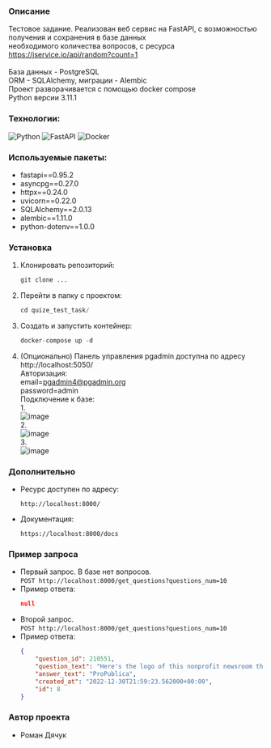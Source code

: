 ### Описание
   Тестовое задание. 
   Реализован веб сервис на FastAPI, с возможностью получения и сохранения в базе данных  
   необходимого количества вопросов, с ресурса https://jservice.io/api/random?count=1<br/>  
   База данных - PostgreSQL  
   ORM - SQLAlchemy, миграции - Alembic  
   Проект разворачивается с помощью docker compose  
   Python версии 3.11.1
### Технологии:
![Python](https://img.shields.io/badge/Python-FFD43B?style=for-the-badge&logo=python&logoColor=blue)
![FastAPI](https://img.shields.io/badge/FastAPI-092E20?style=for-the-badge&logo=FastAPI&logoColor=green)
![Docker](https://img.shields.io/badge/Docker-092E20?style=for-the-badge&logo=docker&logoColor=blue)
### Используемые пакеты:
* fastapi==0.95.2
* asyncpg==0.27.0  
* httpx==0.24.0  
* uvicorn==0.22.0  
* SQLAlchemy==2.0.13  
* alembic==1.11.0  
* python-dotenv==1.0.0  

### Установка

1. Клонировать репозиторий:

   ```python
   git clone ...
   ```

2. Перейти в папку с проектом:

   ```python
   cd quize_test_task/
   ```

3. Создать и запустить контейнер:

   ```python
   docker-compose up -d
   ```

4. (Опционально) Панель управления pgadmin доступна по адресу http://localhost:5050/  
    Авторизация:  
    email=pgadmin4@pgadmin.org  
    password=admin  
    Подключение к базе:  
    1.  
    ![image](https://github.com/Asterrus/quize_test_task/assets/59145527/550ec784-0231-46cc-a50d-f3a9b937cff7)   
    2.  
    ![image](https://github.com/Asterrus/quize_test_task/assets/59145527/61eb020e-64f8-4c87-b936-4afe72274dba)   
    3.  
    ![image](https://github.com/Asterrus/quize_test_task/assets/59145527/b6a463f2-d25c-46c9-823d-7ca60c623b2a)   

### Дополнительно

* Ресурс доступен по адресу:
   ```
   http://localhost:8000/
   ```

* Документация:
   ```
   https://localhost:8000/docs
   ```
### Пример запроса
* Первый запрос. В базе нет вопросов.  
    `POST http://localhost:8000/get_questions?questions_num=10`
* Пример ответа:
    ```json
    null
    ```
* Второй запрос.  
    `POST http://localhost:8000/get_questions?questions_num=10`
* Пример ответа:
    ```json
    {
        "question_id": 210551,
        "question_text": "Here's the logo of this nonprofit newsroom that uses the moral force of investigative journalism",
        "answer_text": "ProPublica",
        "created_at": "2022-12-30T21:59:23.562000+00:00",
        "id": 8
    }
    ```

### Автор проекта 
* Роман Дячук   


